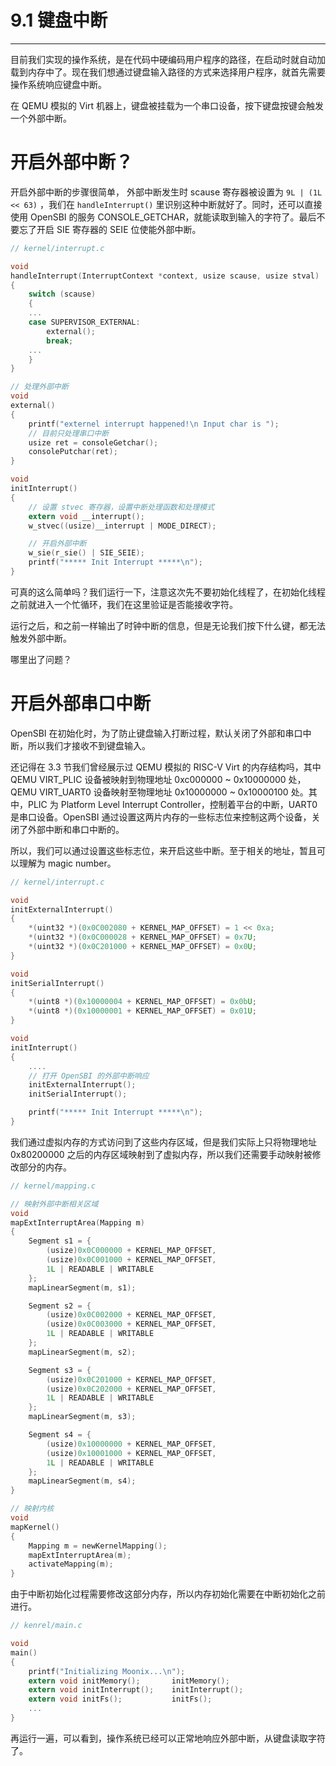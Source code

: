 # 9.1 键盘中断

----

目前我们实现的操作系统，是在代码中硬编码用户程序的路径，在启动时就自动加载到内存中了。现在我们想通过键盘输入路径的方式来选择用户程序，就首先需要操作系统响应键盘中断。

在 QEMU 模拟的 Virt 机器上，键盘被挂载为一个串口设备，按下键盘按键会触发一个外部中断。

# 开启外部中断？

开启外部中断的步骤很简单， 外部中断发生时 scause 寄存器被设置为 `9L | (1L << 63)` ，我们在 `handleInterrupt()` 里识别这种中断就好了。同时，还可以直接使用 OpenSBI 的服务 CONSOLE_GETCHAR，就能读取到输入的字符了。最后不要忘了开启 SIE 寄存器的 SEIE 位使能外部中断。

```c
// kernel/interrupt.c

void
handleInterrupt(InterruptContext *context, usize scause, usize stval)
{
    switch (scause)
    {
    ...
    case SUPERVISOR_EXTERNAL:
        external();
        break;
    ...
    }
}

// 处理外部中断
void
external()
{
	printf("externel interrupt happened!\n Input char is ");
    // 目前只处理串口中断
    usize ret = consoleGetchar();
	consolePutchar(ret);
}

void
initInterrupt()
{
    // 设置 stvec 寄存器，设置中断处理函数和处理模式
    extern void __interrupt();
    w_stvec((usize)__interrupt | MODE_DIRECT);

    // 开启外部中断
    w_sie(r_sie() | SIE_SEIE);
    printf("***** Init Interrupt *****\n");
}
```

可真的这么简单吗？我们运行一下，注意这次先不要初始化线程了，在初始化线程之前就进入一个忙循环，我们在这里验证是否能接收字符。

运行之后，和之前一样输出了时钟中断的信息，但是无论我们按下什么键，都无法触发外部中断。

哪里出了问题？

# 开启外部串口中断

OpenSBI 在初始化时，为了防止键盘输入打断过程，默认关闭了外部和串口中断，所以我们才接收不到键盘输入。

还记得在 3.3 节我们曾经展示过 QEMU 模拟的 RISC-V Virt 的内存结构吗，其中QEMU VIRT_PLIC 设备被映射到物理地址 0xc000000 ~ 0x10000000 处，QEMU VIRT_UART0 设备映射至物理地址 0x10000000 ~ 0x10000100 处。其中，PLIC 为 Platform Level Interrupt Controller，控制着平台的中断，UART0 是串口设备。OpenSBI 通过设置这两片内存的一些标志位来控制这两个设备，关闭了外部中断和串口中断的。

所以，我们可以通过设置这些标志位，来开启这些中断。至于相关的地址，暂且可以理解为 magic number。

```c
// kernel/interrupt.c

void
initExternalInterrupt()
{
    *(uint32 *)(0x0C002080 + KERNEL_MAP_OFFSET) = 1 << 0xa;
    *(uint32 *)(0x0C000028 + KERNEL_MAP_OFFSET) = 0x7U;
    *(uint32 *)(0x0C201000 + KERNEL_MAP_OFFSET) = 0x0U;
}

void
initSerialInterrupt()
{
    *(uint8 *)(0x10000004 + KERNEL_MAP_OFFSET) = 0x0bU;
    *(uint8 *)(0x10000001 + KERNEL_MAP_OFFSET) = 0x01U;
}

void
initInterrupt()
{
    ....
    // 打开 OpenSBI 的外部中断响应
    initExternalInterrupt();
    initSerialInterrupt();

    printf("***** Init Interrupt *****\n");
}
```

我们通过虚拟内存的方式访问到了这些内存区域，但是我们实际上只将物理地址 0x80200000 之后的内存区域映射到了虚拟内存，所以我们还需要手动映射被修改部分的内存。

```c
// kernel/mapping.c

// 映射外部中断相关区域
void
mapExtInterruptArea(Mapping m)
{
    Segment s1 = {
        (usize)0x0C000000 + KERNEL_MAP_OFFSET,
        (usize)0x0C001000 + KERNEL_MAP_OFFSET,
        1L | READABLE | WRITABLE
    };
    mapLinearSegment(m, s1);

    Segment s2 = {
        (usize)0x0C002000 + KERNEL_MAP_OFFSET,
        (usize)0x0C003000 + KERNEL_MAP_OFFSET,
        1L | READABLE | WRITABLE
    };
    mapLinearSegment(m, s2);

    Segment s3 = {
        (usize)0x0C201000 + KERNEL_MAP_OFFSET,
        (usize)0x0C202000 + KERNEL_MAP_OFFSET,
        1L | READABLE | WRITABLE
    };
    mapLinearSegment(m, s3);

    Segment s4 = {
        (usize)0x10000000 + KERNEL_MAP_OFFSET,
        (usize)0x10001000 + KERNEL_MAP_OFFSET,
        1L | READABLE | WRITABLE
    };
    mapLinearSegment(m, s4);
}

// 映射内核
void
mapKernel()
{
    Mapping m = newKernelMapping();
    mapExtInterruptArea(m);
    activateMapping(m);
}
```

由于中断初始化过程需要修改这部分内存，所以内存初始化需要在中断初始化之前进行。

```c
// kenrel/main.c

void
main()
{
    printf("Initializing Moonix...\n");
    extern void initMemory();       initMemory();
    extern void initInterrupt();    initInterrupt();
    extern void initFs();           initFs();
	...
}
```

再运行一遍，可以看到，操作系统已经可以正常地响应外部中断，从键盘读取字符了。